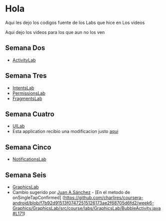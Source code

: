 Hola
====

Aqui les dejo los codigos fuente de los Labs que hice en Los videos

Aqui dejo los videos para los que aun no los ven

Semana Dos
----------
- [ActivityLab](http://www.youtube.com/watch?v=YqOqD1pEWlw)

Semana Tres
----------
- [IntentsLab](http://www.youtube.com/watch?v=knp33B2oKbw)
- [PermissionsLab](http://www.youtube.com/watch?v=81Ws4ZkC--w)
- [FragmentsLab](http://www.youtube.com/watch?v=uM3-wnbAv24)

Semana Cuatro
-------------
- [UILab](http://www.youtube.com/watch?v=S1vE2858uXw)
- Esta application recibio una modificacion justo [aqui](https://github.com/charlires/coursera-android/blob/master/week4-UILab/UILabs/src/course/labs/todomanager/ToDoListAdapter.java#L116)

Semana Cinco
-------------
- [NotificationsLab](http://www.youtube.com/watch?v=Y_MXuCfT-ZM)

Semana Seis
-----------
- [GraphicsLab](http://www.youtube.com/watch?v=ySoTKEcouD4)
- Cambio sugerido por [Juan A.Sánchez](https://plus.google.com/u/0/115930933052031811988) - [En el metodo de onSingleTapConfirmed] (https://github.com/charlires/coursera-android/blob/f7b92d91513f07472515126173ae2f68705d6fd2/week6-Graphics/GraphicsLab/src/course/labs/GraphicsLab/BubbleActivity.java#L171)
